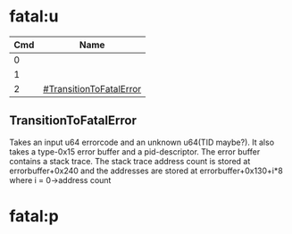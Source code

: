 # fatal:u

| Cmd | Name                                                           |
| --- | -------------------------------------------------------------- |
| 0   |                                                                |
| 1   |                                                                |
| 2   | [\#TransitionToFatalError](#TransitionToFatalError "wikilink") |

## TransitionToFatalError

Takes an input u64 errorcode and an unknown u64(TID maybe?). It also
takes a type-0x15 error buffer and a pid-descriptor. The error buffer
contains a stack trace. The stack trace address count is stored at
errorbuffer+0x240 and the addresses are stored at errorbuffer+0x130+i\*8
where i = 0-\>address count

# fatal:p
